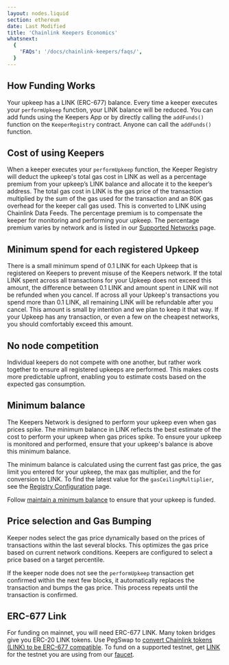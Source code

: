 ```yaml
---
layout: nodes.liquid
section: ethereum
date: Last Modified
title: 'Chainlink Keepers Economics'
whatsnext:
  {
    'FAQs': '/docs/chainlink-keepers/faqs/',
  }
---
```


## How Funding Works

Your upkeep has a LINK (ERC-677) balance. Every time a keeper executes your `performUpkeep` function, your LINK balance will be reduced. You can add funds using the Keepers App or by directly calling the `addFunds()` function on the `KeeperRegistry` contract. Anyone can call the `addFunds()` function.

## Cost of using Keepers

When a keeper executes your `performUpkeep` function, the Keeper Registry will deduct the upkeep's total gas cost in LINK as well as a percentage premium from your upkeep’s LINK balance and allocate it to the keeper’s address. The total gas cost in LINK is the gas price of the transaction multiplied by the sum of the gas used for the transaction and an 80K gas overhead for the keeper call gas used. This is converted to LINK using Chainlink Data Feeds. The percentage premium is to compensate the keeper for monitoring and performing your upkeep. The percentage premium varies by network and is listed in our [Supported Networks](../supported-networks/#configurations) page.


## Minimum spend for each registered Upkeep

There is a small minimum spend of 0.1 LINK for each Upkeep that is registered on Keepers to prevent misuse of the Keepers network. If the total LINK spent across all transactions for your Upkeep does not exceed this amount, the difference between 0.1 LINK and amount spent in LINK will not be refunded when you cancel. If across all your Upkeep's transactions you spend more than 0.1 LINK, all remaining LINK will be refundable after you cancel. This amount is small by intention and we plan to keep it that way. If your Upkeep has any transaction, or even a few on the cheapest networks, you should comfortably exceed this amount.

## No node competition

Individual keepers do not compete with one another, but rather work together to ensure all registered upkeeps are performed. This makes costs more predictable upfront, enabling you to estimate costs based on the expected gas consumption.

## Minimum balance

The Keepers Network is designed to perform your upkeep even when gas prices spike. The minimum balance in LINK reflects the best estimate of the cost to perform your upkeep when gas prices spike. To ensure your upkeep is monitored and performed, ensure that your upkeep's balance is above this minimum balance.

The minimum balance is calculated using the current fast gas price, the gas limit you entered for your upkeep, the max gas multiplier, and the for conversion to LINK. To find the latest value for the `gasCeilingMultiplier`, see the [Registry Configuration](../supported-networks/#configurations) page.

Follow [maintain a minimum balance](../manage-upkeeps/#maintain-a-minimum-balance) to ensure that your upkeep is funded.

## Price selection and Gas Bumping

Keeper nodes select the gas price dynamically based on the prices of transactions within the last several blocks. This optimizes the gas price based on current network conditions. Keepers are configured to select a price based on a target percentile.

If the keeper node does not see the `performUpkeep` transaction get confirmed within the next few blocks, it automatically replaces the transaction and bumps the gas price. This process repeats until the transaction is confirmed.

## ERC-677 Link

For funding on mainnet, you will need ERC-677 LINK. Many token bridges give you ERC-20 LINK tokens. Use PegSwap to [convert Chainlink tokens (LINK) to be ERC-677 compatible](https://pegswap.chain.link/). To fund on a supported testnet, get [LINK](../../link-token-contracts/) for the testnet you are using from our [faucet](https://faucets.chain.link/).

